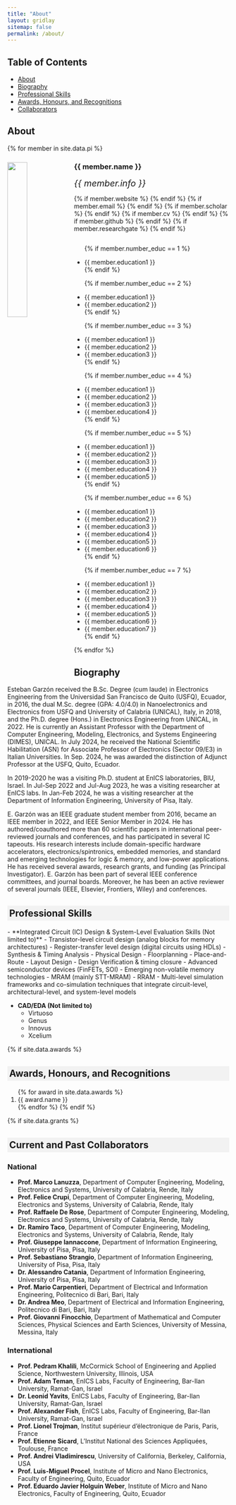```yaml
---
title: "About"
layout: gridlay
sitemap: false
permalink: /about/
---
```


## Table of Contents
- [About](#about)
- [Biography](#biography)
- [Professional Skills](#skills)
- [Awards, Honours, and Recognitions](#awards)
- [Collaborators](#colaborations)

## About 
<a id="about"></a>

{% for member in site.data.pi %}

<div class="row">
  <img src="{{ site.url }}{{ site.baseurl }}/images/teampic/{{ member.photo }}" class="img-responsive" width="30%" style="float: left" />
  <h3>{{ member.name }}</h3>
  <i style="font-size:20px">{{ member.info }}</i><br>

  {% if member.website %}<a href="{{ member.website }}" target="_blank"><i class="fa fa-home fa-3x"></i></a> {% endif %}
  {% if member.email %}<a href="mailto:{{ member.email }}" target="_blank"><i class="fa fa-envelope-square fa-3x"></i></a> {% endif %}
  {% if member.scholar %} <a href="{{ member.scholar }}" target="_blank"><i class="ai ai-google-scholar-square ai-3x"></i></a> {% endif %}
  {% if member.cv %} <a href="{{ member.cv }}" target="_blank"><i class="ai ai-cv-square ai-3x"></i></a> {% endif %}
  {% if member.github %} <a href="{{ member.github }}" target="_blank"><i class="fa fa-github-square fa-3x"></i></a> {% endif %}
  {% if member.researchgate %} <a href="{{ member.researchgate }}" target="_blank"><i class="ai ai-researchgate-square ai-3x"></i></a> {% endif %}
  <ul style="overflow: hidden">

  {% if member.number_educ == 1 %}
  <li> {{ member.education1 }} </li>
  {% endif %}

  {% if member.number_educ == 2 %}
  <li> {{ member.education1 }} </li>
  <li> {{ member.education2 }} </li>
  {% endif %}

  {% if member.number_educ == 3 %}
  <li> {{ member.education1 }} </li>
  <li> {{ member.education2 }} </li>
  <li> {{ member.education3 }} </li>
  {% endif %}

  {% if member.number_educ == 4 %}
  <li> {{ member.education1 }} </li>
  <li> {{ member.education2 }} </li>
  <li> {{ member.education3 }} </li>
  <li> {{ member.education4 }} </li>
  {% endif %}

  {% if member.number_educ == 5 %}
  <li> {{ member.education1 }} </li>
  <li> {{ member.education2 }} </li>
  <li> {{ member.education3 }} </li>
  <li> {{ member.education4 }} </li>
  <li> {{ member.education5 }} </li>
  {% endif %}

  {% if member.number_educ == 6 %}
  <li> {{ member.education1 }} </li>
  <li> {{ member.education2 }} </li>
  <li> {{ member.education3 }} </li>
  <li> {{ member.education4 }} </li>
  <li> {{ member.education5 }} </li>
  <li> {{ member.education6 }} </li>
  {% endif %}

  {% if member.number_educ == 7 %}
  <li> {{ member.education1 }} </li>
  <li> {{ member.education2 }} </li>
  <li> {{ member.education3 }} </li>
  <li> {{ member.education4 }} </li>
  <li> {{ member.education5 }} </li>
  <li> {{ member.education6 }} </li>
  <li> {{ member.education7 }} </li>
  {% endif %}

  </ul>
</div>

{% endfor %}

## Biography
<a id="biography"></a>

Esteban Garzón received the B.Sc. Degree (cum laude) in Electronics Engineering from the Universidad San
Francisco de Quito (USFQ), Ecuador, in 2016, the dual M.Sc. degree (GPA: 4.0/4.0) in Nanoelectronics
and Electronics from USFQ and University of Calabria (UNICAL), Italy, in 2018, and the Ph.D. degree (Hons.)
in Electronics Engineering from UNICAL, in 2022. He is currently an Assistant Professor with the Department of Computer Engineering, Modeling, Electronics, and Systems Engineering (DIMES), UNICAL. In July 2024, he received the National Scientific Habilitation (ASN) for Associate Professor of Electronics (Sector 09/E3) in Italian Universities. In Sep. 2024, he was awarded the distinction of Adjunct Professor at the USFQ, Quito, Ecuador. 

In 2019-2020 he was a visiting Ph.D. student at EnICS laboratories, BIU, Israel. In Jul-Sep 2022 and
Jul-Aug 2023, he was a visiting researcher at EnICS labs. In Jan-Feb 2024, he was a visiting researcher at
the Department of Information Engineering, University of Pisa, Italy.

E. Garzón was an IEEE graduate student member from 2016, became an IEEE member in 2022, and
IEEE Senior Member in 2024. He has authored/coauthored more than 60 scientific papers in international
peer-reviewed journals and conferences, and has participated in several IC tapeouts. His research interests
include domain-specific hardware accelerators, electronics/spintronics, embedded memories, and standard
and emerging technologies for logic & memory, and low-power applications. He has received several awards,
research grants, and funding (as Principal Investigator). E. Garzón has been part of several IEEE conference committees, and journal boards. Moreover, he has been an active reviewer of several journals (IEEE, Elsevier, Frontiers, Wiley) and conferences.

<h2 style="background-color: #f2f2f2; padding: 0.2em;"> Professional Skills  </h2>
<a id="skills"></a>
- **Integrated Circuit (IC) Design & System-Level Evaluation Skills (Not limited to)**
  - Transistor-level circuit design (analog blocks for memory architectures)
  - Register-transfer level design (digital circuits using HDLs)
  - Synthesis & Timing Analysis
  - Physical Design
    - Floorplanning
    - Place-and-Route
    - Layout Design
    - Design Verification & timing closure
  - Advanced semiconductor devices (FinFETs, SOI)
  - Emerging non-volatile memory technologies
    - MRAM (mainly STT-MRAM)
    - RRAM
  - Multi-level simulation frameworks and co-simulation techniques that integrate circuit-level, architectural-level, and system-level models

- **CAD/EDA (Not limited to)**
  * Virtuoso
  * Genus
  * Innovus
  * Xcelium

{% if site.data.awards %}
<h2 style="background-color: #f2f2f2; padding: 0.2em;"> Awards, Honours, and Recognitions  </h2>
<a id="awards"></a>

<ol>
{% for award in site.data.awards %}
<li>
 {{ award.name }}
</li>
{% endfor %}
{% endif %}
</ol>

{% if site.data.grants %}

<!-- 
## Grants

{% for grant in site.data.grants %}
* {{ grant.name }}
{% endfor %}

{% endif %}
-->


<h2 style="background-color: #f2f2f2; padding: 0.2em;"> Current and Past Collaborators  </h2>
<a id="colaborations"></a>

### National  
* **Prof. Marco Lanuzza**, Department of Computer Engineering, Modeling, Electronics and Systems, University of Calabria, Rende, Italy  
* **Prof. Felice Crupi**, Department of Computer Engineering, Modeling, Electronics and Systems, University of Calabria, Rende, Italy  
* **Prof. Raffaele De Rose**, Department of Computer Engineering, Modeling, Electronics and Systems, University of Calabria, Rende, Italy  
* **Dr. Ramiro Taco**, Department of Computer Engineering, Modeling, Electronics and Systems, University of Calabria, Rende, Italy  
* **Prof. Giuseppe Iannaccone**, Department of Information Engineering, University of Pisa, Pisa, Italy  
* **Prof. Sebastiano Strangio**, Department of Information Engineering, University of Pisa, Pisa, Italy  
* **Dr. Alessandro Catania**, Department of Information Engineering, University of Pisa, Pisa, Italy  
* **Prof. Mario Carpentieri**, Department of Electrical and Information Engineering, Politecnico di Bari, Bari, Italy  
* **Dr. Andrea Meo**, Department of Electrical and Information Engineering, Politecnico di Bari, Bari, Italy  
* **Prof. Giovanni Finocchio**, Department of Mathematical and Computer Sciences, Physical Sciences and Earth Sciences, University of Messina, Messina, Italy  

### International  
* **Prof. Pedram Khalili**, McCormick School of Engineering and Applied Science, Northwestern University, Illinois, USA  
* **Prof. Adam Teman**, EnICS Labs, Faculty of Engineering, Bar-Ilan University, Ramat-Gan, Israel  
* **Dr. Leonid Yavits**, EnICS Labs, Faculty of Engineering, Bar-Ilan University, Ramat-Gan, Israel  
* **Prof. Alexander Fish**, EnICS Labs, Faculty of Engineering, Bar-Ilan University, Ramat-Gan, Israel  
* **Prof. Lionel Trojman**, Institut supérieur d’électronique de Paris, Paris, France  
* **Prof. Etienne Sicard**, L’Institut National des Sciences Appliquées, Toulouse, France  
* **Prof. Andrei Vladimirescu**, University of California, Berkeley, California, USA  
* **Prof. Luis-Miguel Procel**, Institute of Micro and Nano Electronics, Faculty of Engineering, Quito, Ecuador
* **Prof. Eduardo Javier Holguin Weber**, Institute of Micro and Nano Electronics, Faculty of Engineering, Quito, Ecuador  



